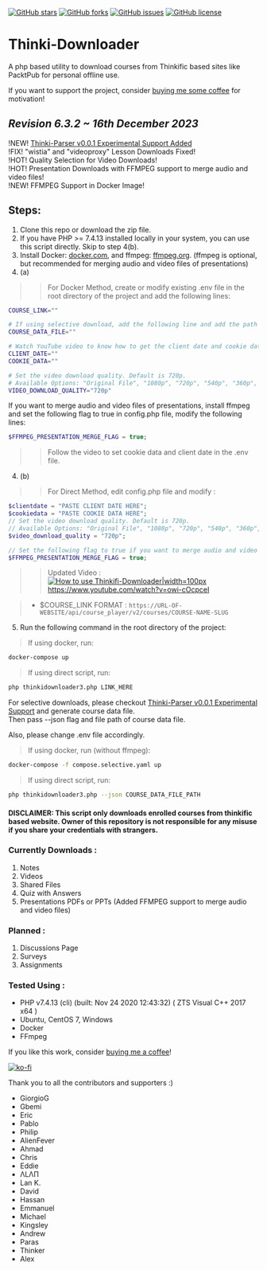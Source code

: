 [![GitHub stars](https://img.shields.io/github/stars/sumeetweb/Thinki-Downloader.svg?style=flat-square)](https://github.com/sumeetweb/Thinki-Downloader/stargazers)
[![GitHub forks](https://img.shields.io/github/forks/sumeetweb/Thinki-Downloader.svg?style=flat-square)](https://github.com/sumeetweb/Thinki-Downloader/network)
[![GitHub issues](https://img.shields.io/github/issues/sumeetweb/Thinki-Downloader.svg?style=flat-square)](https://github.com/sumeetweb/Thinki-Downloader/issues)
[![GitHub license](https://img.shields.io/github/license/sumeetweb/Thinki-Downloader.svg?style=flat-square)](https://github.com/sumeetweb/Thinki-Downloader/blob/master/LICENSE)

# Thinki-Downloader
A php based utility to download courses from Thinkific based sites like PacktPub for personal offline use.

<!-- It's been 2+ years of maintaining this repo and meeting new friends through online calls. Initially this project was barebone with just downloading the Html Content and Lesson Videos. With time, many features added was indeed, a requirement of people who pinged through emails and LinkedIn. 

~~I am thinking for a online version of it. But I am not sure if it will be a paid service or a free one.  Please let me know your thoughts on this :)  
Please drop them at tdl-support@sumeetnaik.com~~  

Update : Thanks to everyone who mailed and messaged on Twitter. I have decided not to go with online version of this script. It might not be a good idea to store your credentials on a server or keep copyright contents on server even if for a limited time. I will try to make this script more user friendly instead. I am currently looking at [NativePHP](https://github.com/NativePHP) and check it out if it helps for multi-platform binary.   -->

If you want to support the project, consider [buying me some coffee](https://ko-fi.com/sumeet) for motivation!  

## ***Revision 6.3.2 ~ 16th December 2023***

!NEW! [Thinki-Parser v0.0.1 Experimental Support Added](https://sumeetweb.github.io/Thinki-Parser/)  
!FIX! "wistia" and "videoproxy" Lesson Downloads Fixed!  
!HOT! Quality Selection for Video Downloads!  
!HOT! Presentation Downloads with FFMPEG support to merge audio and video files!  
!NEW! FFMPEG Support in Docker Image!  

## Steps:
1. Clone this repo or download the zip file.
2. If you have PHP >= 7.4.13 installed locally in your system, you can use this script directly. Skip to step 4(b).
3. Install Docker: [docker.com](https://www.docker.com/), and ffmpeg: [ffmpeg.org](https://ffmpeg.org/). (ffmpeg is optional, but recommended for merging audio and video files of presentations)
4. (a) 
> > For Docker Method, create or modify existing .env file in the root directory of the project and add the following lines:
```bash
COURSE_LINK=""

# If using selective download, add the following line and add the path of course data file downloaded from Thinki-Parser
COURSE_DATA_FILE=""

# Watch YouTube video to know how to get the client date and cookie data
CLIENT_DATE=""
COOKIE_DATA=""

# Set the video download quality. Default is 720p.
# Available Options: "Original File", "1080p", "720p", "540p", "360p", "224p"
VIDEO_DOWNLOAD_QUALITY="720p"
```

If you want to merge audio and video files of presentations, install ffmpeg and set the following flag to true in config.php file, modify the following lines:
```php
$FFMPEG_PRESENTATION_MERGE_FLAG = true;
```

> > Follow the video to set cookie data and client date in the .env file.  

4. (b)
> > For Direct Method, edit config.php file and modify :
```php
$clientdate = "PASTE CLIENT DATE HERE";
$cookiedata = "PASTE COOKIE DATA HERE";
// Set the video download quality. Default is 720p.
// Available Options: "Original File", "1080p", "720p", "540p", "360p", "224p"
$video_download_quality = "720p";

// Set the following flag to true if you want to merge audio and video files of presentations
$FFMPEG_PRESENTATION_MERGE_FLAG = true;
```
> > Updated Video :  
> > [![How to use Thinkifi-Downloader|width=100px](https://img.youtube.com/vi/owi-cOcpceI/0.jpg)](https://www.youtube.com/watch?v=owi-cOcpceI)  
> > https://www.youtube.com/watch?v=owi-cOcpceI  

> * $COURSE_LINK FORMAT : `https://URL-OF-WEBSITE/api/course_player/v2/courses/COURSE-NAME-SLUG`  

5. Run the following command in the root directory of the project:
> If using docker, run:
```bash
docker-compose up
```
> If using direct script, run:
```bash
php thinkidownloader3.php LINK_HERE
```

For selective downloads, please checkout [Thinki-Parser v0.0.1 Experimental Support](https://sumeetweb.github.io/Thinki-Parser/) and generate course data file.  
Then pass --json flag and file path of course data file.  

Also, please change .env file accordingly.  
> If using docker, run (without ffmpeg):
```bash
docker-compose -f compose.selective.yaml up
```
> If using direct script, run:
```bash
php thinkidownloader3.php --json COURSE_DATA_FILE_PATH
```

#### DISCLAIMER: This script only downloads enrolled courses from thinkific based website. Owner of this repository is not responsible for any misuse if you share your credentials with strangers.  

### Currently Downloads :  
1. Notes  
2. Videos  
3. Shared Files  
4. Quiz with Answers  
5. Presentations PDFs or PPTs (Added FFMPEG support to merge audio and video files)  

### Planned :  
1. Discussions Page  
2. Surveys  
3. Assignments  

### Tested Using :  
- PHP v7.4.13 (cli) (built: Nov 24 2020 12:43:32) ( ZTS Visual C++ 2017 x64 )  
- Ubuntu, CentOS 7, Windows
- Docker
- FFmpeg


If you like this work, consider [buying me a coffee](https://ko-fi.com/sumeet)!  

[![ko-fi](https://ko-fi.com/img/githubbutton_sm.svg)](https://ko-fi.com/O5O74Z4Q2)  

Thank you to all the contributors and supporters :)  
- GiorgioG
- Gbemi
- Eric
- Pablo
- Philip
- AlienFever
- Ahmad
- Chris
- Eddie
- ΛLΛΠ
- Lan K.
- David
- Hassan
- Emmanuel
- Michael
- Kingsley
- Andrew
- Paras
- Thinker
- Alex
